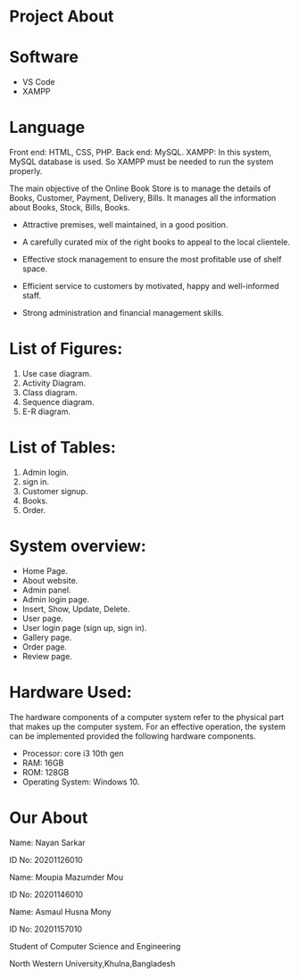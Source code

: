 # Project About

# Software
- VS Code 
- XAMPP

# Language
Front end: HTML, CSS, PHP.
Back end: MySQL.
XAMPP: In this system, MySQL database is used. So XAMPP must be needed to run the system properly.


The main objective of the Online Book Store is to manage the details of Books, Customer, Payment, Delivery, Bills. It manages all the information about Books, Stock, Bills, Books.

- Attractive premises, well maintained, in a good position.

- A carefully curated mix of the right books to appeal to the local clientele.

- Effective stock management to ensure the most profitable use of shelf space.

- Efficient service to customers by motivated, happy and well-informed staff.

- Strong administration and financial management skills.

# List of Figures:
1. Use case diagram.
2. Activity Diagram.
3. Class diagram.
4. Sequence diagram.
5. E-R diagram.

# List of Tables:
1. Admin login.
2. sign in.
3. Customer signup.
4. Books.
5. Order.

# System overview:
-	Home Page.
-	About website.
-	Admin panel.
-	Admin login page.
-	Insert, Show, Update, Delete.
-	User page.
-	User login page (sign up, sign in).
-	Gallery page.
-	Order page.
-	Review page.

# Hardware Used:
The hardware components of a computer system refer to the physical part that makes up the computer system.
For an effective operation, the system can be implemented provided the following hardware components.
- Processor: core i3 10th gen
- RAM: 16GB
- ROM: 128GB
- Operating System: Windows 10.


# Our About
Name: Nayan Sarkar

ID No: 20201126010

Name: Moupia Mazumder Mou

ID No: 20201146010

Name: Asmaul Husna Mony

ID No: 20201157010

Student of Computer Science and Engineering 	

North Western University,Khulna,Bangladesh
